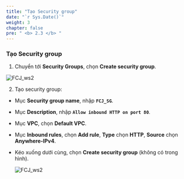 ```yaml
---
title: "Tạo Security group"
date: "`r Sys.Date()`"
weight: 3
chapter: false
pre: " <b> 2.3 </b> "
---
```


<!-- - Tải xuống file **S3_logging_workshop.txt** tại {{%attachments  pattern=".txt"/%}}  -->

### Tạo Security group

1. Chuyển tới **Security Groups**, chọn **Create security group**.

![FCJ_ws2](/FCJ-Workshop-2/images/2.prerequisite/9.png)

2. Tạo security group:

- Mục **Security group name**, nhập **`FCJ_SG`**.
- Mục **Description**, nhập **`Allow inbound HTTP on port 80`**.
- Mục **VPC**, chọn **Default VPC**.
- Mục **Inbound rules**, chọn **Add rule**, **Type** chọn **HTTP**, **Source** chọn **Anywhere-IPv4**.
- Kéo xuống dưới cùng, chọn **Create security group** (không có trong hình).

  ![FCJ_ws2](/FCJ-Workshop-2/images/2.prerequisite/10.png)
